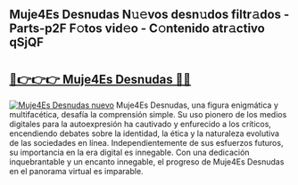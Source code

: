## Muje4Es Desnudas N𝚞𝚎vos desn𝚞dos filtr𝚊dos - Parts-p2F F𝚘tos vid𝚎o - C𝚘ntenido atr𝚊ctivo qSjQF

# <h2><a href="http://mb5tcta.tromn.icu/?c=Muje4Es+Desnudas">🔗👉👉👉 Muje4Es Desnudas 🔗🔗</a></h2>

[![Muje4Es Desnudas nuevo](https://i.imgur.com/pEAQMta.gif)](http://mb5tcta.tromn.icu/?c=Muje4Es+Desnudas)
Muje4Es Desnudas, una figura enigmática y multifacética, desafía la comprensión simple. Su uso pionero de los medios digitales para la autoexpresión ha cautivado y enfurecido a los críticos, encendiendo debates sobre la identidad, la ética y la naturaleza evolutiva de las sociedades en línea. Independientemente de sus esfuerzos futuros, su importancia en la era digital es innegable. Con una dedicación inquebrantable y un encanto innegable, el progreso de Muje4Es Desnudas en el panorama virtual es imparable.

